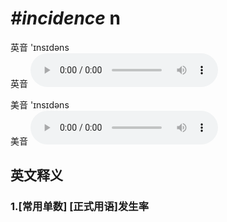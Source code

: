 # ***\#incidence*** n
英音 'ɪnsɪdəns  
英音
<audio src="./media/incidence1_AAC.aac" controls="controls"></audio>

美音 'ɪnsɪdəns  
美音
<audio src="./media/incidence2_AAC.aac" controls="controls"></audio>



  

英文释义
---
### 1.**[常用单数] [正式用语]发生率**  


